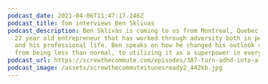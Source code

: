 ```yaml
---
podcast_date: 2021-04-06T11:47:17.246Z
podcast_title: Tom interviews Ben Sklivas
podcast_description: Ben Sklivas is coming to us from Montreal, Quebec. He's a
  27 year old entrepreneur that has worked through adversity both in personal
  and his professional life. Ben speaks on how he changed his outlook on ADHD
  from being less than normal, to utilizing it as a superpower in everyday life.
podcast_url: https://screwthecommute.com/episodes/387-turn-adhd-into-a-superpower-tom-interviews-ben-sklivas/
podcast_image: /assets/screwthecommuteitunesready2_442kb.jpg
---
```


